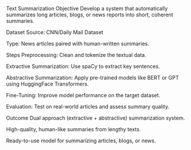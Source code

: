 Text Summarization
Objective
Develop a system that automatically summarizes long articles, blogs, or news reports into short, coherent summaries.

 Dataset
Source: CNN/Daily Mail Dataset

Type: News articles paired with human-written summaries.

 Steps
Preprocessing: Clean and tokenize the textual data.

Extractive Summarization: Use spaCy to extract key sentences.

Abstractive Summarization: Apply pre-trained models like BERT or GPT using HuggingFace Transformers.

Fine-Tuning: Improve model performance on the target dataset.

Evaluation: Test on real-world articles and assess summary quality.

 Outcome
Dual approach (extractive + abstractive) summarization system.

High-quality, human-like summaries from lengthy texts.

Ready-to-use model for summarizing articles, blogs, or news.
